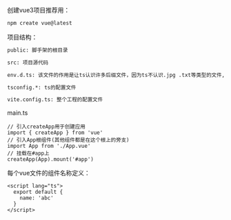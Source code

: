 创建vue3项目推荐用：

```bash
npm create vue@latest
```



项目结构：

```bash
public: 脚手架的根目录

src: 项目源代码

env.d.ts: 该文件的作用是让ts认识许多后缀文件，因为ts不认识.jpg .txt等类型的文件,在src下创建.ts文件和.txt文件，然后在.ts文件是不能引入.txt文件的

tsconfig.*: ts的配置文件

vite.config.ts: 整个工程的配置文件
```



main.ts

```tsx
// 引入createApp用于创建应用
import { createApp } from 'vue'
// 引入App根组件(其他组件都是在这个根上的旁支)
import App from './App.vue'
// 挂载在#app上
createApp(App).mount('#app')

```





每个vue文件的组件名称定义：

```vue
<script lang="ts">
  export default {
    name: 'abc'
  }
</script>
```

